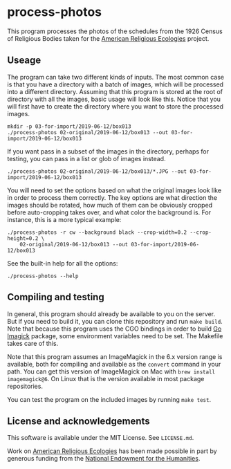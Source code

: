 # process-photos

This program processes the photos of the schedules from the 1926 Census of Religious Bodies taken for the [American Religious Ecologies](http://religiousecologies.org) project.

## Useage

The program can take two different kinds of inputs. The most common case is that you have a directory with a batch of images, which will be processed into a different directory. Assuming that this program is stored at the root of directory with all the images, basic usage will look like this. Notice that you will first have to create the directory where you want to store the processed images.

```
mkdir -p 03-for-import/2019-06-12/box013
./process-photos 02-original/2019-06-12/box013 --out 03-for-import/2019-06-12/box013
```

If you want pass in a subset of the images in the directory, perhaps for testing, you can pass in a list or glob of images instead.

```
./process-photos 02-original/2019-06-12/box013/*.JPG --out 03-for-import/2019-06-12/box013
```

You will need to set the options based on what the original images look like in order to process them correctly. The key options are what direction the images should be rotated, how much of them can be obviously cropped before auto-cropping takes over, and what color the background is. For instance, this is a more typical example:

```
./process-photos -r cw --background black --crop-width=0.2 --crop-height=0.2 \
    02-original/2019-06-12/box013 --out 03-for-import/2019-06-12/box013
```

See the built-in help for all the options:

```
./process-photos --help
```

## Compiling and testing

In general, this program should already be available to you on the server. But if you need to build it, you can clone this repository and run `make build`. Note that because this program uses the CGO bindings in order to build [Go Imagick](https://github.com/gographics/imagick) package, some environment variables need to be set. The Makefile takes care of this.

Note that this program assumes an ImageMagick in the 6.x version range is available, both for compiling and available as the `convert` command in your path. You can get this version of ImageMagick on Mac with `brew install imagemagick@6`. On Linux that is the version available in most package repositories.

You can test the program on the included images by running `make test`.

## License and acknowledgements

This software is available under the MIT License. See `LICENSE.md`.

Work on [American Religious Ecologies](http://religiousecologies.org) has been made possible in part by generous funding from the [National Endowment for the Humanities](https://www.neh.gov).
